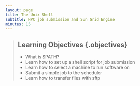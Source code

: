 ```yaml
---
layout: page
title: The Unix Shell
subtitle: HPC job submission and Sun Grid Engine
minutes: 15
---
```


> ## Learning Objectives {.objectives}
>
> *   What is $PATH?
> *   Learn how to set up a shell script for job submission
> *   Learn how to select a machine to run software on
> *   Submit a simple job to the scheduler
> *   Learn how to transfer files with sftp
